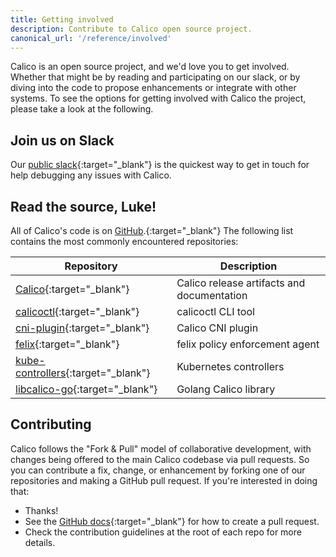 ```yaml
---
title: Getting involved
description: Contribute to Calico open source project.
canonical_url: '/reference/involved'
---
```


Calico is an open source project, and we'd love you to get involved.
Whether that might be by reading and participating on our slack,
or by diving into the code to propose enhancements or integrate with
other systems. To see the options for getting involved with Calico the
project, please take a look at the following.

## Join us on Slack

Our [public slack](https://slack.projectcalico.org){:target="_blank"} is the quickest way to get
in touch for help debugging any issues with Calico.

## Read the source, Luke!

All of Calico's code is on [GitHub](https://github.com/projectcalico).{:target="_blank"}  The following
list contains the most commonly encountered repositories:

Repository                                                              | Description
------------------------------------------------------------------------|----------------------------
[Calico](https://github.com/projectcalico/calico){:target="_blank"}                       | Calico release artifacts and documentation
[calicoctl](https://github.com/projectcalico/calicoctl){:target="_blank"}                 | calicoctl CLI tool
[cni-plugin](https://github.com/projectcalico/cni-plugin){:target="_blank"}               | Calico CNI plugin
[felix](https://github.com/projectcalico/felix){:target="_blank"}                         | felix policy enforcement agent
[kube-controllers](https://github.com/projectcalico/kube-controllers){:target="_blank"}   | Kubernetes controllers
[libcalico-go](https://github.com/projectcalico/libcalico-go){:target="_blank"}           | Golang Calico library

## Contributing

Calico follows the "Fork & Pull" model of collaborative development,
with changes being offered to the main Calico codebase via pull
requests. So you can contribute a fix, change, or enhancement by forking
one of our repositories and making a GitHub pull request. If you're
interested in doing that:

-   Thanks!
-   See the [GitHub docs](https://help.github.com/articles/using-pull-requests){:target="_blank"} for how
    to create a pull request.
-   Check the contribution guidelines at the root of each repo for more details.
